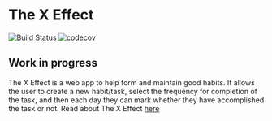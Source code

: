 # The X Effect

[![Build Status](https://travis-ci.org/treborb/the-x-effect.svg?branch=master)](https://travis-ci.org/treborb/the-x-effect)
[![codecov](https://codecov.io/gh/treborb/the-x-effect/branch/master/graph/badge.svg)](https://codecov.io/gh/treborb/the-x-effect)

## Work in progress
The X Effect is a web app to help form and maintain good habits. It allows the user to create a new habit/task, select the frequency for completion of the task, and then each day they can mark whether they have accomplished the task or not. Read about The X Effect [here](http://bitserum.com/the-x-effect-self-discipline-and-habit-control/)
